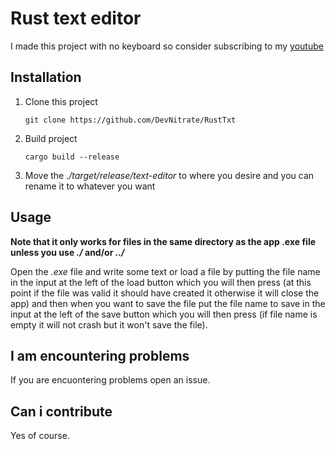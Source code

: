 # Rust text editor

I made this project with no keyboard so consider subscribing to my [youtube](https://www.youtube.com/@devnitrate)

## Installation

1. Clone this project
   ```
   git clone https://github.com/DevNitrate/RustTxt
   ```
2. Build project
   ```
   cargo build --release
   ```
3. Move the *./target/release/text-editor* to where you desire and you can rename it to whatever you want

## Usage

**Note that it only works for files in the same directory as the app .exe file unless you use _./_ and/or _../_**

Open the *.exe* file and write some text or load a file by putting the file name in the input at the left of the load button which you will then press (at this point if the file was valid it should have created it otherwise it will close the app) and then when you want to save the file put the file name to save in the input at the left of the save button which you will then press (if file name is empty it will not crash but it won't save the file).

## I am encountering problems

If you are encuontering problems open an issue.

## Can i contribute

Yes of course.
